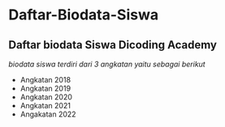 Daftar-Biodata-Siswa
==
Daftar biodata Siswa Dicoding Academy
--
*biodata siswa terdiri dari 3 angkatan yaitu sebagai berikut*
- Angkatan 2018
- Angkatan 2019
- Angkatan 2020
- Angkatan 2021
- Angakatan 2022

